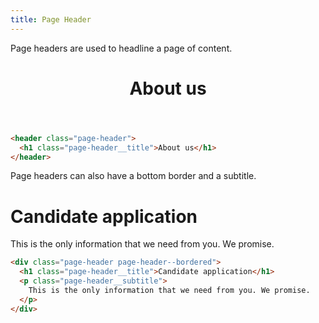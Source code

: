 ```yaml
---
title: Page Header
---
```


Page headers are used to headline a page of content.

<header class="page-header">
  <h1 class="page-header__title">About us</h1>
</header>

```html
<header class="page-header">
  <h1 class="page-header__title">About us</h1>
</header>
```

Page headers can also have a bottom border and a subtitle.

<div class="page-header page-header--bordered">
  <h1 class="page-header__title">Candidate application</h1>
  <p class="page-header__subtitle">
    This is the only information that we need from you. We promise.
  </p>
</div>

```html
<div class="page-header page-header--bordered">
  <h1 class="page-header__title">Candidate application</h1>
  <p class="page-header__subtitle">
    This is the only information that we need from you. We promise.
  </p>
</div>
```
